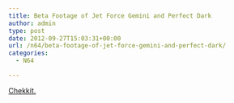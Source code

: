 ```yaml
---
title: Beta Footage of Jet Force Gemini and Perfect Dark
author: admin
type: post
date: 2012-09-27T15:03:31+00:00
url: /n64/beta-footage-of-jet-force-gemini-and-perfect-dark/
categories:
  - N64

---
```

[Chekkit.][1]

 [1]: http://www.rarefandabase.com/new-beta-footage-for-perfect-dark-and-jet-force-gemini/